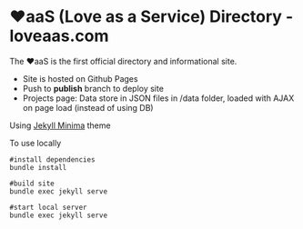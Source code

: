 # ❤aaS (Love as a Service) Directory - loveaas.com
The ❤aaS is the first official directory and informational site.

- Site is hosted on Github Pages
- Push to **publish** branch to deploy site
- Projects page: Data store in JSON files in /data folder, loaded with AJAX on page load (instead of using DB)

Using [Jekyll Minima](https://github.com/jekyll/minima) theme 

To use locally
```
#install dependencies
bundle install

#build site
bundle exec jekyll serve 

#start local server
bundle exec jekyll serve 
```
